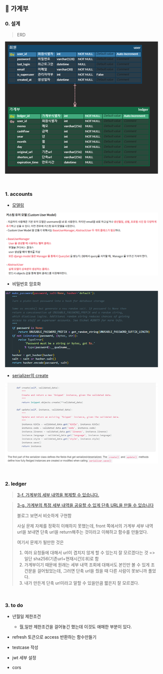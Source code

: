 ## :book: 가계부

### 0. 설계

> ERD

![image-20230105031741816](README.assets/image-20230105031741816.png)

<br>

### 1. accounts

- [모델링](https://iamthejiheee.tistory.com/78)

![image-20230105154416134](README.assets/image-20230105154416134.png)

- 비밀번호 암호화

![image-20230105153957786](README.assets/image-20230105153957786.png)

- [serializer의 create](https://www.django-rest-framework.org/tutorial/1-serialization/)

![image-20230105153154203](README.assets/image-20230105153154203.png)

<br>

### 2. ledger

> [3-f. 가계부의 세부 내역을 복제할 수 있습니다.](https://docs.djangoproject.com/en/3.2/topics/db/queries/#copying-model-instances)

> [3-g. 가계부의 특정 세부 내역을 공유할 수 있게 단축 URL을 만들 수 있습니다](https://ninano1109.tistory.com/63)
>
> 블로그 보면서 비슷하게 구현함
>
> 사실 문제 자체를 정확히 이해하지 못했는데, 
> front 쪽에서의 가계부 세부 내역 url을 보내면 단축 url을 return해주는 것이라고 이해하고 함수를 만들었다.
>
> 여기서 문제가 될만한 것은
>
> 1. 여러 요청들에 대해서 url이 겹치지 않게 할 수 있는지 잘 모르겠다는 것 => 일단 sha256(기존url+현재시간)[:8]로 함
> 2. 가계부이기 때문에 원래는 세부 내역 조회에 대해서도 본인만 볼 수 있게 조건문을 걸어뒀었는데, 그러면 단축 url을 줬을 때 다른 사람이 못보니까 풀었다.
> 3. 내가 만든게 단축 url이라고 말할 수 있을만큼 짧은지 잘 모르겠다.

<br>

### 3. to do 

- 년월일 제한조건
  - 월,일만 제한조건을 걸어놓긴 했는데 이것도 애매한 부분이 있다.

- refresh 토큰으로 access 반환하는 함수만들기
- testcase 작성
- jwt 세부 설정
- cors


